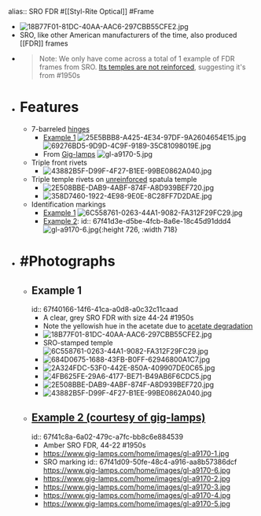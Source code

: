 alias:: SRO FDR
#[[Styl-Rite Optical]] #Frame

- ![18B77F01-81DC-40AA-AAC6-297CBB55CFE2.jpg](../assets/18B77F01-81DC-40AA-AAC6-297CBB55CFE2_1744104095852_0.jpg)
- SRO, like other American manufacturers of the time, also produced [[FDR]] frames
- > Note: We only have come across a total of 1 example of FDR frames from SRO. [Its temples are not reinforced]([[Reinforcement]]), suggesting it's from #1950s
- # Features
	- 7-barreled [hinges]([[Hinge]])
		- [Example 1](((67f40166-14f6-41ca-a0d8-a0c32c11caad)))
		  ![25E5BBB8-A425-4E34-97DF-9A2604654E15.jpg](../assets/25E5BBB8-A425-4E34-97DF-9A2604654E15_1744045185516_0.jpg)
		  ![69276BD5-9D9D-4C9F-9189-35C81098019E.jpg](../assets/69276BD5-9D9D-4C9F-9189-35C81098019E_1744045113941_0.jpg)
		- From [Gig-lamps](https://www.gig-lamps.com/home/1950s-styl-rite-optics-fdr-amber-made-in-usa-size-44-22-%E3%82%A2%E3%83%A1%E3%83%AA%E3%82%AB%E8%A3%BD-sro-%E8%8A%AF%E3%81%AA%E3%81%97%E3%83%86%E3%83%B3%E3%83%97%E3%83%AB-fdr/)
		  ![gl-a9170-5.jpg](../assets/gl-a9170-5_1744103934284_0.jpg)
	- Triple front rivets
		- ![43882B5F-D99F-4F27-B1EE-99BE0862A040.jpg](../assets/43882B5F-D99F-4F27-B1EE-99BE0862A040_1744045154352_0.jpg)
	- Triple temple rivets on [unreinforced]([[Reinforcement]]) spatula temple
		- ![2E508BBE-DAB9-4ABF-874F-A8D939BEF720.jpg](../assets/2E508BBE-DAB9-4ABF-874F-A8D939BEF720_1744045212770_0.jpg)
		- ![358D7460-1922-4E98-9E0E-8C28FF7D2DAE.jpg](../assets/358D7460-1922-4E98-9E0E-8C28FF7D2DAE_1744045239047_0.jpg)
	- Identification markings
		- [Example 1](((67f40166-14f6-41ca-a0d8-a0c32c11caad)))
		  ![6C558761-0263-44A1-9082-FA312F29FC29.jpg](../assets/6C558761-0263-44A1-9082-FA312F29FC29_1744046006243_0.jpg)
		- [Example 2](((67f41c8a-6a02-479c-a7fc-bb8c6e884539))):
		  id:: 67f41d3e-d5be-4fcb-8a6e-18c45d91ddd4
		  ![gl-a9170-6.jpg](../assets/gl-a9170-6_1744051532392_0.jpg){:height 726, :width 718}
- # #Photographs
	- ## Example 1
	  id:: 67f40166-14f6-41ca-a0d8-a0c32c11caad
		- A clear, grey SRO FDR with size 44-24 #1950s
		- Note the yellowish hue in the acetate due to [acetate degradation]([[Acetate]])
		- ![18B77F01-81DC-40AA-AAC6-297CBB55CFE2.jpg](../assets/18B77F01-81DC-40AA-AAC6-297CBB55CFE2_1744044714745_0.jpg)
		- SRO-stamped temple
		  ![6C558761-0263-44A1-9082-FA312F29FC29.jpg](../assets/6C558761-0263-44A1-9082-FA312F29FC29_1744044806790_0.jpg)
		- ![684D0675-1688-43FB-B0FF-62946800A1C7.jpg](../assets/684D0675-1688-43FB-B0FF-62946800A1C7_1744044990602_0.jpg)
		- ![2A324FDC-53F0-442E-850A-409907DE0C65.jpg](../assets/2A324FDC-53F0-442E-850A-409907DE0C65_1744044727849_0.jpg)
		- ![4FB625FE-29A6-4177-BE71-B49AB6F6CDC5.jpg](../assets/4FB625FE-29A6-4177-BE71-B49AB6F6CDC5_1744044742417_0.jpg)
		- ![2E508BBE-DAB9-4ABF-874F-A8D939BEF720.jpg](../assets/2E508BBE-DAB9-4ABF-874F-A8D939BEF720_1744050804678_0.jpg)
		- ![43882B5F-D99F-4F27-B1EE-99BE0862A040.jpg](../assets/43882B5F-D99F-4F27-B1EE-99BE0862A040_1744045017610_0.jpg)
	- ## [Example 2 (courtesy of gig-lamps)](https://www.gig-lamps.com/home/1950s-styl-rite-optics-fdr-amber-made-in-usa-size-44-22-%E3%82%A2%E3%83%A1%E3%83%AA%E3%82%AB%E8%A3%BD-sro-%E8%8A%AF%E3%81%AA%E3%81%97%E3%83%86%E3%83%B3%E3%83%97%E3%83%AB-fdr/)
	  id:: 67f41c8a-6a02-479c-a7fc-bb8c6e884539
		- Amber SRO FDR, 44-22 #1950s
		- https://www.gig-lamps.com/home/images/gl-a9170-1.jpg
		- SRO marking
		  id:: 67f41d09-50fe-48c4-a916-aa8b57386dcf
		  https://www.gig-lamps.com/home/images/gl-a9170-6.jpg
		- https://www.gig-lamps.com/home/images/gl-a9170-2.jpg
		- https://www.gig-lamps.com/home/images/gl-a9170-3.jpg
		- https://www.gig-lamps.com/home/images/gl-a9170-4.jpg
		- https://www.gig-lamps.com/home/images/gl-a9170-5.jpg